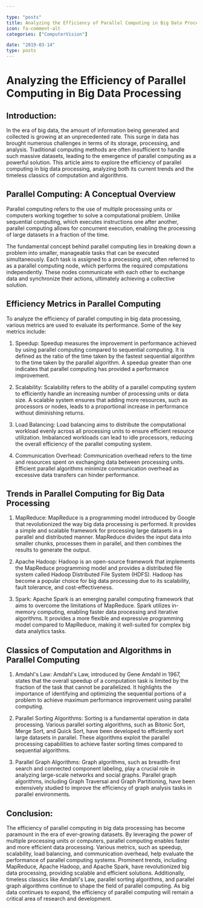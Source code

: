 ```yaml
---

type: "posts"
title: Analyzing the Efficiency of Parallel Computing in Big Data Processing
icon: fa-comment-alt
categories: ["ComputerVision"]

date: "2019-03-14"
type: posts
---
```





# Analyzing the Efficiency of Parallel Computing in Big Data Processing

## Introduction:

In the era of big data, the amount of information being generated and collected is growing at an unprecedented rate. This surge in data has brought numerous challenges in terms of its storage, processing, and analysis. Traditional computing methods are often insufficient to handle such massive datasets, leading to the emergence of parallel computing as a powerful solution. This article aims to explore the efficiency of parallel computing in big data processing, analyzing both its current trends and the timeless classics of computation and algorithms.

## Parallel Computing: A Conceptual Overview

Parallel computing refers to the use of multiple processing units or computers working together to solve a computational problem. Unlike sequential computing, which executes instructions one after another, parallel computing allows for concurrent execution, enabling the processing of large datasets in a fraction of the time.

The fundamental concept behind parallel computing lies in breaking down a problem into smaller, manageable tasks that can be executed simultaneously. Each task is assigned to a processing unit, often referred to as a parallel computing node, which performs the required computations independently. These nodes communicate with each other to exchange data and synchronize their actions, ultimately achieving a collective solution.

## Efficiency Metrics in Parallel Computing

To analyze the efficiency of parallel computing in big data processing, various metrics are used to evaluate its performance. Some of the key metrics include:

1. Speedup: Speedup measures the improvement in performance achieved by using parallel computing compared to sequential computing. It is defined as the ratio of the time taken by the fastest sequential algorithm to the time taken by the parallel algorithm. A speedup greater than one indicates that parallel computing has provided a performance improvement.

2. Scalability: Scalability refers to the ability of a parallel computing system to efficiently handle an increasing number of processing units or data size. A scalable system ensures that adding more resources, such as processors or nodes, leads to a proportional increase in performance without diminishing returns.

3. Load Balancing: Load balancing aims to distribute the computational workload evenly across all processing units to ensure efficient resource utilization. Imbalanced workloads can lead to idle processors, reducing the overall efficiency of the parallel computing system.

4. Communication Overhead: Communication overhead refers to the time and resources spent on exchanging data between processing units. Efficient parallel algorithms minimize communication overhead as excessive data transfers can hinder performance.

## Trends in Parallel Computing for Big Data Processing

1. MapReduce: MapReduce is a programming model introduced by Google that revolutionized the way big data processing is performed. It provides a simple and scalable framework for processing large datasets in a parallel and distributed manner. MapReduce divides the input data into smaller chunks, processes them in parallel, and then combines the results to generate the output.

2. Apache Hadoop: Hadoop is an open-source framework that implements the MapReduce programming model and provides a distributed file system called Hadoop Distributed File System (HDFS). Hadoop has become a popular choice for big data processing due to its scalability, fault tolerance, and cost-effectiveness.

3. Spark: Apache Spark is an emerging parallel computing framework that aims to overcome the limitations of MapReduce. Spark utilizes in-memory computing, enabling faster data processing and iterative algorithms. It provides a more flexible and expressive programming model compared to MapReduce, making it well-suited for complex big data analytics tasks.

## Classics of Computation and Algorithms in Parallel Computing

1. Amdahl's Law: Amdahl's Law, introduced by Gene Amdahl in 1967, states that the overall speedup of a computation task is limited by the fraction of the task that cannot be parallelized. It highlights the importance of identifying and optimizing the sequential portions of a problem to achieve maximum performance improvement using parallel computing.

2. Parallel Sorting Algorithms: Sorting is a fundamental operation in data processing. Various parallel sorting algorithms, such as Bitonic Sort, Merge Sort, and Quick Sort, have been developed to efficiently sort large datasets in parallel. These algorithms exploit the parallel processing capabilities to achieve faster sorting times compared to sequential algorithms.

3. Parallel Graph Algorithms: Graph algorithms, such as breadth-first search and connected component labeling, play a crucial role in analyzing large-scale networks and social graphs. Parallel graph algorithms, including Graph Traversal and Graph Partitioning, have been extensively studied to improve the efficiency of graph analysis tasks in parallel environments.

## Conclusion:

The efficiency of parallel computing in big data processing has become paramount in the era of ever-growing datasets. By leveraging the power of multiple processing units or computers, parallel computing enables faster and more efficient data processing. Various metrics, such as speedup, scalability, load balancing, and communication overhead, help evaluate the performance of parallel computing systems. Prominent trends, including MapReduce, Apache Hadoop, and Apache Spark, have revolutionized big data processing, providing scalable and efficient solutions. Additionally, timeless classics like Amdahl's Law, parallel sorting algorithms, and parallel graph algorithms continue to shape the field of parallel computing. As big data continues to expand, the efficiency of parallel computing will remain a critical area of research and development.